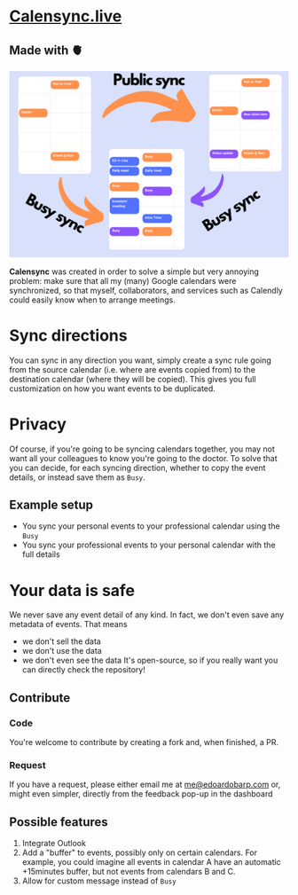 # [Calensync.live](https://calensync.live)
## Made with 🫀 

<p align="center">
<img src='/Private.png' width='750'>
</p>

**Calensync** was created in order to solve a simple but very annoying problem: make sure that all my (many) Google calendars were synchronized, so that myself, collaborators, and services such as Calendly could easily know when to arrange meetings.

# Sync directions
You can sync in any direction you want, simply create a sync rule going from the source calendar (i.e. where are events copied from) to the destination calendar (where they will be copied).
This gives you full customization on how you want events to be duplicated.

# Privacy
Of course, if you're going to be syncing calendars together, you may not want all your colleagues to know you're going to the doctor. 
To solve that you can decide, for each syncing direction, whether to copy the event details, or instead save them as `Busy`. 
## Example setup
- You sync your personal events to your professional calendar using the `Busy`
- You sync your professional events to your personal calendar with the full details


# Your data is safe
We never save any event detail of any kind. In fact, we don't even save any metadata of events.
That means
- we don't sell the data
- we don't use the data
- we don't even see the data
It's open-source, so if you really want you can directly check the repository!

 

## Contribute

### Code
You're welcome to contribute by creating a fork and, when finished, a PR.

### Request
If you have a request, please either email me at me@edoardobarp.com or, might even simpler, directly from the feedback pop-up in the dashboard

## Possible features

1. Integrate Outlook
2. Add a "buffer" to events, possibly only on certain calendars. For example, you could imagine all events in calendar A have an automatic +15minutes buffer, but not events from calendars B and C.
3. Allow for custom message instead of `Busy`
